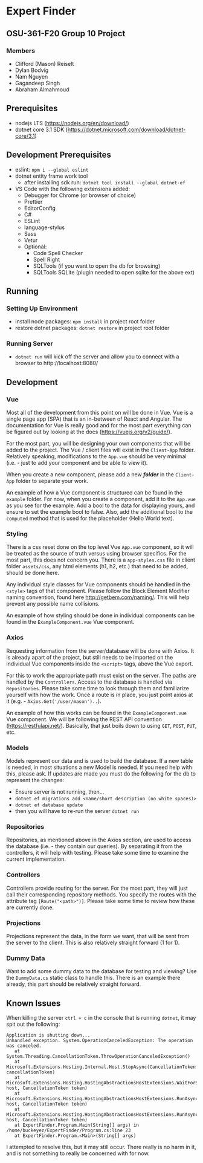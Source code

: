 # Expert Finder

## OSU-361-F20 Group 10 Project

### Members

- Clifford (Mason) Reiselt
- Dylan Bodvig
- Nam Nguyen
- Gagandeep Singh
- Abraham Almahmoud

## Prerequisites

- nodejs LTS (https://nodejs.org/en/download/)
- dotnet core 3.1 SDK (https://dotnet.microsoft.com/download/dotnet-core/3.1)

## Development Prerequisites

- eslint: `npm i --global eslint`
- dotnet entity frame work tool
  - after installing sdk run: `dotnet tool install --global dotnet-ef`
- VS Code with the following extensions added:
  - Debugger for Chrome (or browser of choice)
  - Prettier
  - EditorConfig
  - C#
  - ESLint
  - language-stylus
  - Sass
  - Vetur
  - Optional:
    - Code Spell Checker
    - Spell Right
    - SQLTools (if you want to open the db for browsing)
    - SQLTools SQLite (plugin needed to open sqlite for the above ext)

## Running

### Setting Up Environment

- install node packages: `npm install` in project root folder
- restore dotnet packages: `dotnet restore` in project root folder

### Running Server

- `dotnet run` will kick off the server and allow you to connect with a browser to http://localhost:8080/

## Development

### Vue

Most all of the development from this point on will be done in Vue. Vue is a single page app (SPA) that is an in-between of React and Angular. The documentation for Vue is really good and for the most part everything can be figured out by looking at the docs (https://vuejs.org/v2/guide/).

For the most part, you will be designing your own components that will be added to the project. The Vue / client files will exist in the `Client-App` folder. Relatively speaking, modifications to the `App.vue` should be very minimal (i.e. - just to add your component and be able to view it).

When you create a new component, please add a new ___folder___ in the `Client-App` folder to separate your work.

An example of how a Vue component is structured can be found in the `example` folder. For now, when you create a component, add it to the `App.vue` as you see for the example. Add a bool to the data for displaying yours, and ensure to set the example bool to false. Also, add the additional bool to the `computed` method that is used for the placeholder (Hello World text).

### Styling

There is a css reset done on the top level Vue `App.vue` component, so it will be treated as the source of truth versus using browser specifics. For the most part, this does not concern you. There is a `app-styles.css` file in client folder `assets/css`, any html elements (h1, h2, etc.) that need to be added, should be done here.

Any individual style classes for Vue components should be handled in the `<style>` tags of that component. Please follow the Block Element Modifier naming convention, found here http://getbem.com/naming/. This will help prevent any possible name collisions.

An example of how styling should be done in individual components can be found in the `ExampleComponent.vue` Vue component.

### Axios

Requesting information from the server/database will be done with Axios. It is already apart of the project, but still needs to be imported on the individual Vue components inside the `<script>` tags, above the Vue export.

For this to work the appropriate path must exist on the server. The paths are handled by the `Controllers`. Access to the database is handled via `Repositories`. Please take some time to look through them and familiarize yourself with how the work. Once a route is in place, you just point axios at it (e.g. - `Axios.Get('/user/mason')..`).

An example of how this works can be found in the `ExampleComponent.vue` Vue component. We will be following the REST API convention (https://restfulapi.net/). Basically, that just boils down to using `GET`, `POST`, `PUT`, etc.

### Models

Models represent our data and is used to build the database. If a new table is needed, in most situations a new Model is needed. If you need help with this, please ask. If updates are made you must do the following for the db to represent the changes:

- Ensure server is not running, then...
- `dotnet ef migrations add <name/short description (no white spaces)>`
- `dotnet ef database update`
- then you will have to re-run the server `dotnet run`

### Repositories

Repositories, as mentioned above in the Axios section, are used to access the database (i.e. - they contain our queries). By separating it from the controllers, it will help with testing. Please take some time to examine the current implementation.

### Controllers

Controllers provide routing for the server. For the most part, they will just call their corresponding repository methods. You specify the routes with the attribute tag `[Route("<path>")]`. Please take some time to review how these are currently done.

### Projections

Projections represent the data, in the form we want, that will be sent from the server to the client. This is also relatively straight forward (1 for 1).

### Dummy Data

Want to add some dummy data to the database for testing and viewing? Use the `DummyData.cs` static class to handle this. There is an example there already, this part should be relatively straight forward.

## Known Issues

When killing the server `ctrl + c` in the console that is running `dotnet`, it may spit out the following:

```text
Application is shutting down...
Unhandled exception. System.OperationCanceledException: The operation was canceled.
   at System.Threading.CancellationToken.ThrowOperationCanceledException()
   at Microsoft.Extensions.Hosting.Internal.Host.StopAsync(CancellationToken cancellationToken)
   at Microsoft.Extensions.Hosting.HostingAbstractionsHostExtensions.WaitForShutdownAsync(IHost host, CancellationToken token)
   at Microsoft.Extensions.Hosting.HostingAbstractionsHostExtensions.RunAsync(IHost host, CancellationToken token)
   at Microsoft.Extensions.Hosting.HostingAbstractionsHostExtensions.RunAsync(IHost host, CancellationToken token)
   at ExpertFinder.Program.Main(String[] args) in /home/buckeyez/ExpertFinder/Program.cs:line 23
   at ExpertFinder.Program.<Main>(String[] args)
```

I attempted to resolve this, but it may still occur. There really is no harm in it, and is not something to really be concerned with for now.
